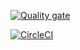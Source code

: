 [![Quality gate](https://sonarcloud.io/api/project_badges/quality_gate?project=grinsteindavid_nx-monorepo-prototype)](https://sonarcloud.io/summary/new_code?id=grinsteindavid_nx-monorepo-prototype)


[![CircleCI](https://circleci.com/gh/grinsteindavid/nx-monorepo-prototype/tree/main.svg?style=svg)](https://circleci.com/gh/grinsteindavid/nx-monorepo-prototype/tree/main)
